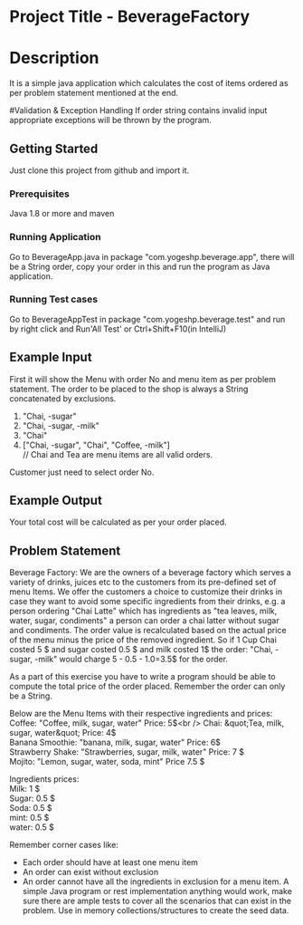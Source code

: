 # Project Title - BeverageFactory
# Description
It is a simple java application which calculates the cost of items ordered as per problem statement mentioned at the end.

#Validation & Exception Handling
If order string contains invalid input appropriate exceptions will be thrown by the program.

## Getting Started

Just clone this project from github and import it.

### Prerequisites
Java 1.8 or more and maven
 
### Running Application

Go to BeverageApp.java in package "com.yogeshp.beverage.app", there will be a String order,
copy your order in this and run the program as Java application.
     
       
### Running Test cases
Go to BeverageAppTest in package "com.yogeshp.beverage.test" and run by right click and Run'All Test' or Ctrl+Shift+F10(in IntelliJ)

## Example Input
First it will show the Menu with order No and menu item as per problem statement.
The order to be placed to the shop is always a String concatenated by exclusions.
1. &quot;Chai, -sugar&quot;
2. &quot;Chai, -sugar, -milk&quot;
3. &quot;Chai&quot;
4. [&quot;Chai, -sugar&quot;, &quot;Chai&quot;, &quot;Coffee, -milk&quot;] <br />
// Chai and Tea are menu items
are all valid orders.

Customer just need to select order No.

## Example Output
Your total cost will be calculated as per your order placed.


## Problem Statement
Beverage Factory:
We are the owners of a beverage factory which serves a variety of drinks, juices etc to the customers
from its pre-defined set of menu Items.
We offer the customers a choice to customize their drinks in case they want to avoid some specific
ingredients from their drinks,
e.g. a person ordering &quot;Chai Latte&quot; which has ingredients as &quot;tea leaves, milk, water, sugar,
condiments&quot; a person can order a chai latter without sugar and condiments.
The order value is recalculated based on the actual price of the menu minus the price of the
removed ingredient.
So if 1 Cup Chai costed 5 $ and sugar costed 0.5 $ and milk costed 1$ the order: &quot;Chai, - sugar, -milk&quot;
would charge
5 - 0.5 - 1.0=3.5$ for the order.

As a part of this exercise you have to write a program should be able to compute the total price of
the order placed. Remember the order can only be a String.

Below are the Menu Items with their respective ingredients and prices:<br />
Coffee: &quot;Coffee, milk, sugar, water&quot; Price: 5$<br />
Chai: &quot;Tea, milk, sugar, water&quot; Price: 4$<br />
Banana Smoothie: &quot;banana, milk, sugar, water&quot; Price: 6$<br />
Strawberry Shake: &quot;Strawberries, sugar, milk, water&quot; Price: 7 $<br />
Mojito: &quot;Lemon, sugar, water, soda, mint&quot; Price 7.5 $<br />

Ingredients prices:<br />
Milk: 1 $<br />
Sugar: 0.5 $<br />
Soda: 0.5 $<br />
mint: 0.5 $<br />
water: 0.5 $<br />

Remember corner cases like:
- Each order should have at least one menu item
- An order can exist without exclusion
- An order cannot have all the ingredients in exclusion for a menu item.
A simple Java program or rest implementation anything would work, make sure there are ample tests to cover all the scenarios that can exist in the problem. 
Use in memory collections/structures to create the seed data.
